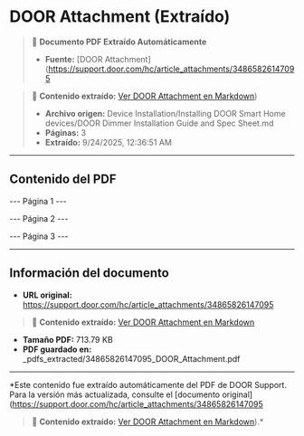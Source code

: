 # DOOR Attachment (Extraído)

> 📄 **Documento PDF Extraído Automáticamente**
> - **Fuente:** [DOOR Attachment](https://support.door.com/hc/article_attachments/34865826147095

> 📄 **Contenido extraído:** [Ver DOOR Attachment en Markdown](./34865826147095_DOOR_Attachment_extracted.md))
> - **Archivo origen:** Device Installation/Installing DOOR Smart Home devices/DOOR Dimmer Installation Guide and Spec Sheet.md
> - **Páginas:** 3
> - **Extraído:** 9/24/2025, 12:36:51 AM

---

## Contenido del PDF


--- Página 1 ---

--- Página 2 ---

--- Página 3 ---


---

## Información del documento

- **URL original:** https://support.door.com/hc/article_attachments/34865826147095

> 📄 **Contenido extraído:** [Ver DOOR Attachment en Markdown](./34865826147095_DOOR_Attachment_extracted.md)
- **Tamaño PDF:** 713.79 KB
- **PDF guardado en:** _pdfs_extracted/34865826147095_DOOR_Attachment.pdf

---

*Este contenido fue extraído automáticamente del PDF de DOOR Support. Para la versión más actualizada, consulte el [documento original](https://support.door.com/hc/article_attachments/34865826147095

> 📄 **Contenido extraído:** [Ver DOOR Attachment en Markdown](./34865826147095_DOOR_Attachment_extracted.md)).*
